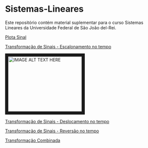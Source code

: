 # Sistemas-Lineares

Este repositório contém material suplementar para o curso Sistemas Lineares da Universidade Federal de São João del-Rei.


[Plota Sinal](https://github.com/lacerdamj/Sistemas-Lineares/blob/1c6686f7a59764b859532818d5d6b5e9c53614bb/Plotasinal.ipynb)

[Transformação de Sinais - Escalonamento no tempo](https://github.com/lacerdamj/Sistemas-Lineares/blob/bdf61a927ded606a4ec34d504adb71c2d3c0b871/transfsinalescala.ipynb)

<a href="http://www.youtube.com/watch?feature=player_embedded&v=P06QQVG_npI
" target="_blank"><img src="http://img.youtube.com/vi/v=P06QQVG_npI/0.jpg" 
alt="IMAGE ALT TEXT HERE" width="240" height="180" border="10" /></a>

[Transformação de Sinais - Deslocamento no tempo](https://github.com/lacerdamj/Sistemas-Lineares/blob/9bff571254f0b87cdf6ba21df0b0537cbefcb6ef/transfsinaldesloc.ipynb)

[Transformação de Sinais - Reversão no tempo](https://github.com/lacerdamj/Sistemas-Lineares/blob/e9e895c5b7a44d2e950c5008ac855d481774e1c3/transfsinalrev.ipynb)

[Transformação Combinada](https://github.com/lacerdamj/Sistemas-Lineares/blob/090052fc28b22d84e72b25fe000b3bdd991bea72/transfsinalcomb.ipynb)
